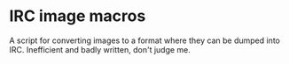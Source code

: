 IRC image macros
================

A script for converting images to a format where they can be dumped into IRC.  Inefficient and badly written, don't judge me.